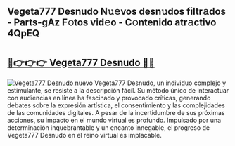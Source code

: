 ## Vegeta777 Desnudo N𝚞𝚎vos desn𝚞dos filtr𝚊dos - Parts-gAz F𝚘tos vid𝚎o - C𝚘ntenido atr𝚊ctivo 4QpEQ

# <h2><a href="http://mb1wf5.tromn.icu/?c=Vegeta777+Desnudo">🔗👉👉👉 Vegeta777 Desnudo 🔗🔗</a></h2>

[![Vegeta777 Desnudo nuevo](https://i.imgur.com/pEAQMta.gif)](http://mb1wf5.tromn.icu/?c=Vegeta777+Desnudo)
Vegeta777 Desnudo, un individuo complejo y estimulante, se resiste a la descripción fácil. Su método único de interactuar con audiencias en línea ha fascinado y provocado críticas, generando debates sobre la expresión artística, el consentimiento y las complejidades de las comunidades digitales. A pesar de la incertidumbre de sus próximas acciones, su impacto en el mundo virtual es profundo. Impulsado por una determinación inquebrantable y un encanto innegable, el progreso de Vegeta777 Desnudo en el reino virtual es implacable.
